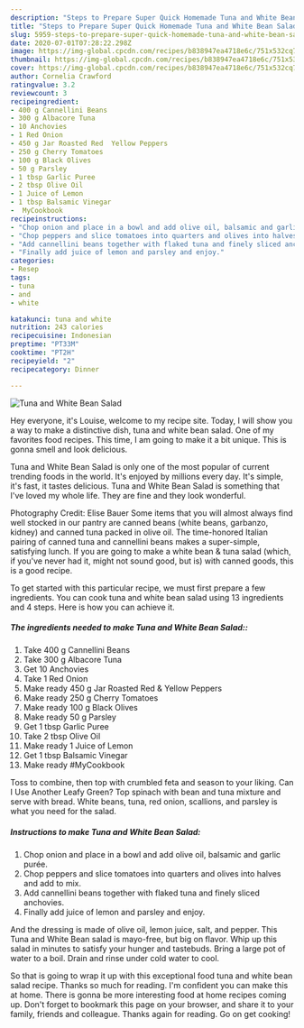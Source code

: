 ```yaml
---
description: "Steps to Prepare Super Quick Homemade Tuna and White Bean Salad"
title: "Steps to Prepare Super Quick Homemade Tuna and White Bean Salad"
slug: 5959-steps-to-prepare-super-quick-homemade-tuna-and-white-bean-salad
date: 2020-07-01T07:28:22.298Z
image: https://img-global.cpcdn.com/recipes/b838947ea4718e6c/751x532cq70/tuna-and-white-bean-salad-recipe-main-photo.jpg
thumbnail: https://img-global.cpcdn.com/recipes/b838947ea4718e6c/751x532cq70/tuna-and-white-bean-salad-recipe-main-photo.jpg
cover: https://img-global.cpcdn.com/recipes/b838947ea4718e6c/751x532cq70/tuna-and-white-bean-salad-recipe-main-photo.jpg
author: Cornelia Crawford
ratingvalue: 3.2
reviewcount: 3
recipeingredient:
- 400 g Cannellini Beans
- 300 g Albacore Tuna
- 10 Anchovies
- 1 Red Onion
- 450 g Jar Roasted Red  Yellow Peppers
- 250 g Cherry Tomatoes
- 100 g Black Olives
- 50 g Parsley
- 1 tbsp Garlic Puree
- 2 tbsp Olive Oil
- 1 Juice of Lemon
- 1 tbsp Balsamic Vinegar
-  MyCookbook
recipeinstructions:
- "Chop onion and place in a bowl and add olive oil, balsamic and garlic purée."
- "Chop peppers and slice tomatoes into quarters and olives into halves and add to mix."
- "Add cannellini beans together with flaked tuna and finely sliced anchovies."
- "Finally add juice of lemon and parsley and enjoy."
categories:
- Resep
tags:
- tuna
- and
- white

katakunci: tuna and white
nutrition: 243 calories
recipecuisine: Indonesian
preptime: "PT33M"
cooktime: "PT2H"
recipeyield: "2"
recipecategory: Dinner

---
```



![Tuna and White Bean Salad](https://img-global.cpcdn.com/recipes/b838947ea4718e6c/751x532cq70/tuna-and-white-bean-salad-recipe-main-photo.jpg)

Hey everyone, it's Louise, welcome to my recipe site. Today, I will show you a way to make a distinctive dish, tuna and white bean salad. One of my favorites food recipes. This time, I am going to make it a bit unique. This is gonna smell and look delicious.

Tuna and White Bean Salad is only one of the most popular of current trending foods in the world. It's enjoyed by millions every day. It's simple, it's fast, it tastes delicious. Tuna and White Bean Salad is something that I've loved my whole life. They are fine and they look wonderful.

Photography Credit: Elise Bauer Some items that you will almost always find well stocked in our pantry are canned beans (white beans, garbanzo, kidney) and canned tuna packed in olive oil. The time-honored Italian pairing of canned tuna and cannellini beans makes a super-simple, satisfying lunch. If you are going to make a white bean &amp; tuna salad (which, if you&#39;ve never had it, might not sound good, but is) with canned goods, this is a good recipe.


To get started with this particular recipe, we must first prepare a few ingredients. You can cook tuna and white bean salad using 13 ingredients and 4 steps. Here is how you can achieve it.

##### The ingredients needed to make Tuna and White Bean Salad::

1. Take 400 g Cannellini Beans
1. Take 300 g Albacore Tuna
1. Get 10 Anchovies
1. Take 1 Red Onion
1. Make ready 450 g Jar Roasted Red &amp; Yellow Peppers
1. Make ready 250 g Cherry Tomatoes
1. Make ready 100 g Black Olives
1. Make ready 50 g Parsley
1. Get 1 tbsp Garlic Puree
1. Take 2 tbsp Olive Oil
1. Make ready 1 Juice of Lemon
1. Get 1 tbsp Balsamic Vinegar
1. Make ready  #MyCookbook


Toss to combine, then top with crumbled feta and season to your liking. Can I Use Another Leafy Green? Top spinach with bean and tuna mixture and serve with bread. White beans, tuna, red onion, scallions, and parsley is what you need for the salad. 

##### Instructions to make Tuna and White Bean Salad:

1. Chop onion and place in a bowl and add olive oil, balsamic and garlic purée.
1. Chop peppers and slice tomatoes into quarters and olives into halves and add to mix.
1. Add cannellini beans together with flaked tuna and finely sliced anchovies.
1. Finally add juice of lemon and parsley and enjoy.


And the dressing is made of olive oil, lemon juice, salt, and pepper. This Tuna and White Bean salad is mayo-free, but big on flavor. Whip up this salad in minutes to satisfy your hunger and tastebuds. Bring a large pot of water to a boil. Drain and rinse under cold water to cool. 

So that is going to wrap it up with this exceptional food tuna and white bean salad recipe. Thanks so much for reading. I'm confident you can make this at home. There is gonna be more interesting food at home recipes coming up. Don't forget to bookmark this page on your browser, and share it to your family, friends and colleague. Thanks again for reading. Go on get cooking!
